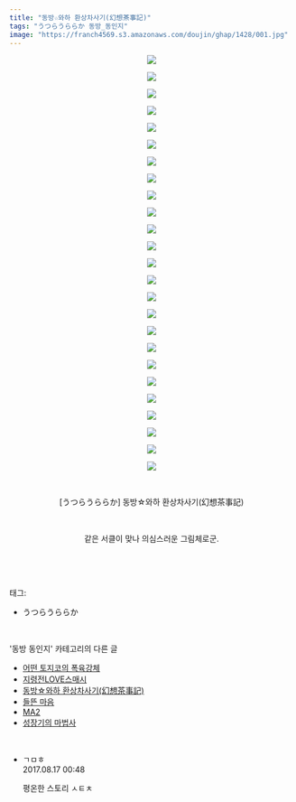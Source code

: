 ```yaml
---
title: "동방☆와하 환상차사기(幻想茶事記)"
tags: "うつらうららか 동방_동인지"
image: "https://franch4569.s3.amazonaws.com/doujin/ghap/1428/001.jpg"
---
```

<div class="article">
<p style="text-align: center; clear: none; float: none;"><img src="{{ site.imgserver2 }}/ghap/1428/001.jpg"/></p>
<p style="text-align: center; clear: none; float: none;"><img src="{{ site.imgserver2 }}/ghap/1428/002.jpg"/></p>
<p style="text-align: center; clear: none; float: none;"><img src="{{ site.imgserver2 }}/ghap/1428/003.jpg"/></p>
<p style="text-align: center; clear: none; float: none;"><img src="{{ site.imgserver2 }}/ghap/1428/004.jpg"/></p>
<p style="text-align: center; clear: none; float: none;"><img src="{{ site.imgserver2 }}/ghap/1428/005.jpg"/></p>
<p style="text-align: center; clear: none; float: none;"><img src="{{ site.imgserver2 }}/ghap/1428/006.jpg"/></p>
<p style="text-align: center; clear: none; float: none;"><img src="{{ site.imgserver2 }}/ghap/1428/007.jpg"/></p>
<p style="text-align: center; clear: none; float: none;"><img src="{{ site.imgserver2 }}/ghap/1428/008.jpg"/></p>
<p style="text-align: center; clear: none; float: none;"><img src="{{ site.imgserver2 }}/ghap/1428/009.jpg"/></p>
<p style="text-align: center; clear: none; float: none;"><img src="{{ site.imgserver2 }}/ghap/1428/010.jpg"/></p>
<p style="text-align: center; clear: none; float: none;"><img src="{{ site.imgserver2 }}/ghap/1428/011.jpg"/></p>
<p style="text-align: center; clear: none; float: none;"><img src="{{ site.imgserver2 }}/ghap/1428/012.jpg"/></p>
<p style="text-align: center; clear: none; float: none;"><img src="{{ site.imgserver2 }}/ghap/1428/013.jpg"/></p>
<p style="text-align: center; clear: none; float: none;"><img src="{{ site.imgserver2 }}/ghap/1428/014.jpg"/></p>
<p style="text-align: center; clear: none; float: none;"><img src="{{ site.imgserver2 }}/ghap/1428/015.jpg"/></p>
<p style="text-align: center; clear: none; float: none;"><img src="{{ site.imgserver2 }}/ghap/1428/016.jpg"/></p>
<p style="text-align: center; clear: none; float: none;"><img src="{{ site.imgserver2 }}/ghap/1428/017.jpg"/></p>
<p style="text-align: center; clear: none; float: none;"><img src="{{ site.imgserver2 }}/ghap/1428/018.jpg"/></p>
<p style="text-align: center; clear: none; float: none;"><img src="{{ site.imgserver2 }}/ghap/1428/019.jpg"/></p>
<p style="text-align: center; clear: none; float: none;"><img src="{{ site.imgserver2 }}/ghap/1428/020.jpg"/></p>
<p style="text-align: center; clear: none; float: none;"><img src="{{ site.imgserver2 }}/ghap/1428/021.jpg"/></p>
<p style="text-align: center; clear: none; float: none;"><img src="{{ site.imgserver2 }}/ghap/1428/022.jpg"/></p>
<p style="text-align: center; clear: none; float: none;"><img src="{{ site.imgserver2 }}/ghap/1428/023.jpg"/></p>
<p style="text-align: center; clear: none; float: none;"><img src="{{ site.imgserver2 }}/ghap/1428/024.jpg"/></p>
<p style="text-align: center; clear: none; float: none;"><img src="{{ site.imgserver2 }}/ghap/1428/025.jpg"/></p>
<p style="text-align: center; clear: none; float: none;"><br/></p>
<p style="text-align: center; clear: none; float: none;">[うつらうららか] 동방☆와하 환상차사기(幻想茶事記)</p>
<p style="text-align: center; clear: none; float: none;"><br/></p>
<p style="text-align: center; clear: none; float: none;">같은 서클이 맞나 의심스러운 그림체로군.</p>
<p><br/></p>
</div><br/>
<div class="tagTrail">
<p>태그: </p>
<ul>
<li>うつらうららか</li>
</ul>
</div><br/>
<div class="another">
<p>'동방 동인지' 카테고리의 다른 글</p>
<ul>
<li><a href="/ghap_1431">어떤 토지코의 폭육강체</a></li>
<li><a href="/ghap_1430">지령전LOVE스매시</a></li>
<li><a href="/ghap_1428">동방☆와하 환상차사기(幻想茶事記)</a></li>
<li><a href="/ghap_1427">들뜬 마음</a></li>
<li><a href="/ghap_1426">MA2</a></li>
<li><a href="/ghap_1425">성장기의 마법사</a></li>
</ul>
</div><br/>
<div class="cb_module cb_fluid">
<div class="cb_wrt cb_profile">
<div class="comment">
<ul>
<li class="cb_thumb_off" id="comment15061400">
<div class="cb_comment_area">
<div class="cb_info_area">
<div class="cb_section">
<span class="cb_nick_name">ㄱㅁㅎ</span>
</div>
<div class="cb_section">
<span class="cb_date">2017.08.17 00:48 </span>
</div>
</div>
<div class="cb_dsc_comment">
<p class="cb_dsc">
											평온한 스토리 ㅅㅌㅊ
										</p>
</div>
</div></li>
</ul>
</div>
</div><!-- commentList close -->
</div><br/>
